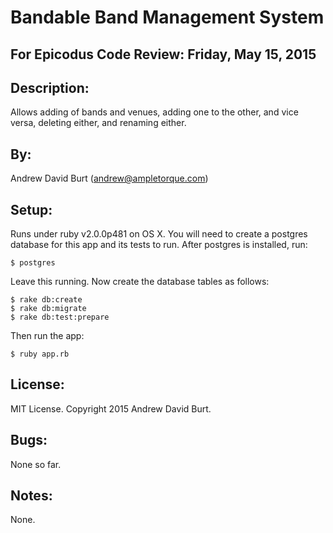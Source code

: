 Bandable Band Management System
===============================

For Epicodus Code Review: Friday, May 15, 2015
---------------------------------------------

Description:
------------
Allows adding of bands and venues, adding one to the other, and vice versa, deleting either, and renaming either.

By:
---
Andrew David Burt (andrew@ampletorque.com)

Setup:
------
Runs under ruby v2.0.0p481 on OS X.
You will need to create a postgres database for this app and its tests to run.
After postgres is installed, run:

    $ postgres

  Leave this running. Now create the database tables as follows:

    $ rake db:create
    $ rake db:migrate
    $ rake db:test:prepare

  Then run the app:

    $ ruby app.rb

License:
--------
MIT License. Copyright 2015 Andrew David Burt.

Bugs:
-----
None so far.

Notes:
------
None.
